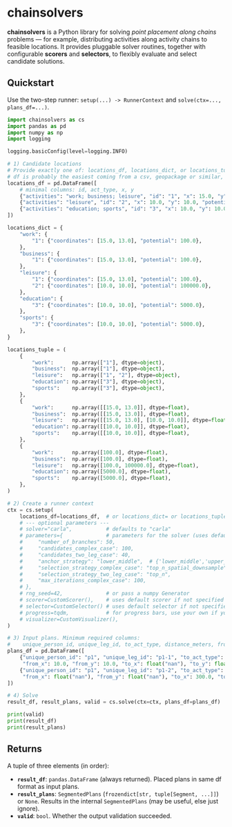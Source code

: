 # chainsolvers

**chainsolvers** is a Python library for solving *point placement along chains* problems — for example, distributing activities along activity chains to feasible locations. It provides pluggable solver routines, together with configurable **scorers** and **selectors**, to flexibly evaluate and select candidate solutions.

## Quickstart

Use the two-step runner: `setup(...) -> RunnerContext` and `solve(ctx=..., plans_df=...)`.

```python
import chainsolvers as cs
import pandas as pd
import numpy as np
import logging

logging.basicConfig(level=logging.INFO)

# 1) Candidate locations
# Provide exactly one of: locations_df, locations_dict, or locations_tuple (these are just different ways of representing the same thing)
# df is probably the easiest coming from a csv, geopackage or similar, tuple is the internal format
locations_df = pd.DataFrame([
    # minimal columns: id, act_type, x, y
    {"activities": "work; business; leisure", "id": "1", "x": 15.0, "y": 13.0, "potential": 100.0, "name": "Business Factory"},
    {"activities": "leisure", "id": "2", "x": 10.0, "y": 10.0, "potential": 100000.0, "name": "Central Park"},
    {"activities": "education; sports", "id": "3", "x": 10.0, "y": 10.0, "potential": 5000.0, "name": "Big School"},
])

locations_dict = {
    "work": {
        "1": {"coordinates": [15.0, 13.0], "potential": 100.0},
    },
    "business": {
        "1": {"coordinates": [15.0, 13.0], "potential": 100.0},
    },
    "leisure": {
        "1": {"coordinates": [15.0, 13.0], "potential": 100.0},
        "2": {"coordinates": [10.0, 10.0], "potential": 100000.0},
    },
    "education": {
        "3": {"coordinates": [10.0, 10.0], "potential": 5000.0},
    },
    "sports": {
        "3": {"coordinates": [10.0, 10.0], "potential": 5000.0},
    },
}

locations_tuple = (
    {
        "work":      np.array(["1"], dtype=object),
        "business":  np.array(["1"], dtype=object),
        "leisure":   np.array(["1", "2"], dtype=object),
        "education": np.array(["3"], dtype=object),
        "sports":    np.array(["3"], dtype=object),
    },
    {
        "work":      np.array([[15.0, 13.0]], dtype=float),
        "business":  np.array([[15.0, 13.0]], dtype=float),
        "leisure":   np.array([[15.0, 13.0], [10.0, 10.0]], dtype=float),
        "education": np.array([[10.0, 10.0]], dtype=float),
        "sports":    np.array([[10.0, 10.0]], dtype=float),
    },
    {
        "work":      np.array([100.0], dtype=float),
        "business":  np.array([100.0], dtype=float),
        "leisure":   np.array([100.0, 100000.0], dtype=float),
        "education": np.array([5000.0], dtype=float),
        "sports":    np.array([5000.0], dtype=float),
    },
)

# 2) Create a runner context
ctx = cs.setup(
    locations_df=locations_df,  # or locations_dict= or locations_tuple=...
    # --- optional parameters ---
    # solver="carla",           # defaults to "carla"
    # parameters={              # parameters for the solver (uses default values if not specified)
    #     "number_of_branches": 50,
    #     "candidates_complex_case": 100,
    #     "candidates_two_leg_case": 40,
    #     "anchor_strategy": "lower_middle",  # {'lower_middle','upper_middle','start','end'}
    #     "selection_strategy_complex_case": "top_n_spatial_downsample",
    #     "selection_strategy_two_leg_case": "top_n",
    #     "max_iterations_complex_case": 100,
    # },
    # rng_seed=42,              # or pass a numpy Generator
    # scorer=CustomScorer(),    # uses default scorer if not specified
    # selector=CustomSelector() # uses default selector if not specified
    # progress=tqdm,            # for progress bars, use your own if you want, no progress bars shown if not specified
    # visualizer=CustomVisualizer(), 
)

# 3) Input plans. Minimum required columns:
#    unique_person_id, unique_leg_id, to_act_type, distance_meters, from_x, from_y, to_x, to_y
plans_df = pd.DataFrame([
    {"unique_person_id": "p1", "unique_leg_id": "p1-1", "to_act_type": "work", "distance_meters": 5000,
     "from_x": 10.0, "from_y": 10.0, "to_x": float("nan"), "to_y": float("nan")},
    {"unique_person_id": "p1", "unique_leg_id": "p1-2", "to_act_type": "home", "distance_meters": 4900,
     "from_x": float("nan"), "from_y": float("nan"), "to_x": 300.0, "to_y": 350.4},
])

# 4) Solve
result_df, result_plans, valid = cs.solve(ctx=ctx, plans_df=plans_df)

print(valid)
print(result_df)
print(result_plans)

```

## Returns
A tuple of three elements (in order):
- **`result_df`**: `pandas.DataFrame` (always returned). Placed plans in same df format as input plans.
- **`result_plans`**: `SegmentedPlans` (`frozendict[str, tuple[Segment, ...]]`) or `None`. Results in the internal `SegmentedPlans` (may be useful, else just ignore).
- **`valid`**: `bool`. Whether the output validation succeeded. 


